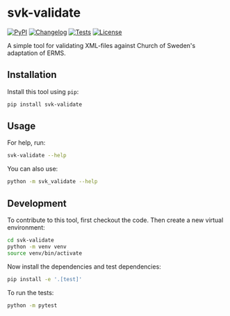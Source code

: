 # svk-validate

[![PyPI](https://img.shields.io/pypi/v/svk-validate.svg)](https://pypi.org/project/svk-validate/)
[![Changelog](https://img.shields.io/github/v/release/svkau/svk-validate?include_prereleases&label=changelog)](https://github.com/svkau/svk-validate/releases)
[![Tests](https://github.com/svkau/svk-validate/actions/workflows/test.yml/badge.svg)](https://github.com/svkau/svk-validate/actions/workflows/test.yml)
[![License](https://img.shields.io/badge/license-Apache%202.0-blue.svg)](https://github.com/svkau/svk-validate/blob/master/LICENSE)

A simple tool for validating XML-files against Church of Sweden's adaptation of ERMS.

## Installation

Install this tool using `pip`:
```bash
pip install svk-validate
```
## Usage

For help, run:
```bash
svk-validate --help
```
You can also use:
```bash
python -m svk_validate --help
```
## Development

To contribute to this tool, first checkout the code. Then create a new virtual environment:
```bash
cd svk-validate
python -m venv venv
source venv/bin/activate
```
Now install the dependencies and test dependencies:
```bash
pip install -e '.[test]'
```
To run the tests:
```bash
python -m pytest
```
